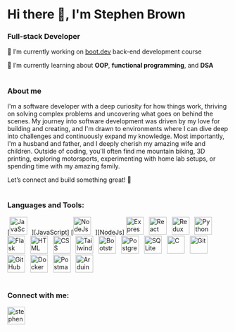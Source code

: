 # Hi there 👋, I'm Stephen Brown

### Full-stack Developer

🔭 I’m currently working on [boot.dev](boot.dev) back-end development course

🌱 I’m currently learning about **OOP**, **functional programming**, and **DSA**

#

### About me

I'm a software developer with a deep curiosity for how things work, thriving on solving complex problems and uncovering what goes on behind the scenes. My journey into software development was driven by my love for building and creating, and I'm drawn to environments where I can dive deep into challenges and continuously expand my knowledge. Most importantly, I'm a husband and father, and I deeply cherish my amazing wife and children. Outside of coding, you'll often find me mountain biking, 3D printing, exploring motorsports, experimenting with home lab setups, or spending time with my amazing family.

Let’s connect and build something great! 🚀

#

<h3>Languages and Tools:</h3>
[<img alt="JavaScript" width="40px" style="padding-right:10px" src="https://cdn.jsdelivr.net/gh/devicons/devicon@latest/icons/javascript/javascript-original.svg" />][JavaScript]
<!-- <a href="https://developer.mozilla.org/en-US/docs/Web/JavaScript" target="_blank" rel="noreferrer"><img alt="JavaScript" width="40px" src="https://cdn.jsdelivr.net/gh/devicons/devicon@latest/icons/javascript/javascript-original.svg" /></a>&nbsp&nbsp -->
[<img alt="NodeJs" width="40" style="padding-right:10px"  src="https://cdn.jsdelivr.net/gh/devicons/devicon@latest/icons/nodejs/nodejs-original.svg" />][NodeJs]
<!-- <a href="https://nodejs.org" target="_blank" rel="noreferrer"><img alt="NodeJs" width="40" src="https://cdn.jsdelivr.net/gh/devicons/devicon@latest/icons/nodejs/nodejs-original.svg" /></a>&nbsp&nbsp -->
<a href="https://expressjs.com" target="_blank" rel="noreferrer"><img alt="ExpressJs" width="40" src="https://cdn.jsdelivr.net/gh/devicons/devicon@latest/icons/express/express-original.svg" /></a>&nbsp&nbsp
<a href="https://reactjs.org/" target="_blank" rel="noreferrer"><img alt="React" width="40" src="https://cdn.jsdelivr.net/gh/devicons/devicon@latest/icons/react/react-original.svg" /></a>&nbsp&nbsp
<a href="https://redux.js.org" target="_blank" rel="noreferrer"><img alt="Redux" width="40" src="https://cdn.jsdelivr.net/gh/devicons/devicon@latest/icons/redux/redux-original.svg" /></a>&nbsp&nbsp
<a href="https://www.python.org" target="_blank" rel="noreferrer"><img alt="Python" width="40" src="https://cdn.jsdelivr.net/gh/devicons/devicon@latest/icons/python/python-original.svg" /></a>&nbsp&nbsp
<a href="https://flask.palletsprojects.com/" target="_blank" rel="noreferrer"><img alt="Flask" width="40" src="https://cdn.jsdelivr.net/gh/devicons/devicon@latest/icons/flask/flask-original.svg" /></a>&nbsp&nbsp
<a href="https://www.w3.org/html/" target="_blank" rel="noreferrer"><img alt="HTML" width="40" src="https://cdn.jsdelivr.net/gh/devicons/devicon@latest/icons/html5/html5-original.svg" /></a>&nbsp&nbsp
<a href="https://www.w3schools.com/css/" target="_blank" rel="noreferrer"><img alt="CSS" width="40" src="https://cdn.jsdelivr.net/gh/devicons/devicon@latest/icons/css3/css3-original.svg" /></a>&nbsp&nbsp
<a href="https://tailwindcss.com/" target="_blank" rel="noreferrer"><img alt="Tailwind" width="40" src="https://cdn.jsdelivr.net/gh/devicons/devicon@latest/icons/tailwindcss/tailwindcss-original.svg" /></a>&nbsp&nbsp
<a href="https://getbootstrap.com" target="_blank" rel="noreferrer"> <img alt="Bootstrap" width="40" src="https://cdn.jsdelivr.net/gh/devicons/devicon@latest/icons/bootstrap/bootstrap-original.svg" /></a>&nbsp&nbsp
<a href="https://www.postgresql.org" target="_blank" rel="noreferrer"><img alt="PostgreSQL" width="40" src="https://cdn.jsdelivr.net/gh/devicons/devicon@latest/icons/postgresql/postgresql-original.svg" /></a>&nbsp&nbsp
<a href="https://www.sqlite.org/" target="_blank" rel="noreferrer"><img alt="SQLite" width="40" src="https://cdn.jsdelivr.net/gh/devicons/devicon@latest/icons/sqlite/sqlite-original.svg" /></a>&nbsp&nbsp
<a href="https://www.cprogramming.com/" target="_blank" rel="noreferrer"><img alt="C" width="40" src="https://cdn.jsdelivr.net/gh/devicons/devicon@latest/icons/c/c-original.svg" /></a>&nbsp&nbsp
<a href="https://git-scm.com/" target="_blank" rel="noreferrer"><img alt="Git" width="40" src="https://cdn.jsdelivr.net/gh/devicons/devicon@latest/icons/git/git-original.svg" /></a>&nbsp&nbsp
<a href="https://github.com/" target="_blank" rel="noreferrer"><img alt="GitHub" width="40" src="https://cdn.jsdelivr.net/gh/devicons/devicon@latest/icons/github/github-original.svg" /></a>&nbsp&nbsp
<a href="https://www.docker.com/" target="_blank" rel="noreferrer"><img alt="Docker" width="40" src="https://cdn.jsdelivr.net/gh/devicons/devicon@latest/icons/docker/docker-original.svg" /></a>&nbsp&nbsp
<a href="https://postman.com" target="_blank" rel="noreferrer"><img alt="Postman" width="40" src="https://cdn.jsdelivr.net/gh/devicons/devicon@latest/icons/postman/postman-original.svg" /></a>&nbsp&nbsp
<a href="https://www.arduino.cc/" target="_blank" rel="noreferrer"><img alt="Arduino" width="40" src="https://cdn.jsdelivr.net/gh/devicons/devicon@latest/icons/arduino/arduino-original.svg" /></a>

#

<h3>Connect with me:</h3>
<a href="https://linkedin.com/in/stephen-brown-0732895b" target="blank"><img src="https://cdn.jsdelivr.net/gh/devicons/devicon@latest/icons/linkedin/linkedin-original.svg" alt="stephen-brown-0732895b" width="40" /></a>

[JavaScript]: https://developer.mozilla.org/en-US/docs/Web/JavaScript
[NodeJs]: https://nodejs.org
